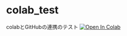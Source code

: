 # colab_test
colabとGitHubの連携のテスト
[![Open In Colab](https://colab.research.google.com/assets/colab-badge.svg)](https://colab.research.google.com/github/kouhei1970/colab_test/blob/main/loopshape.ipynb)
